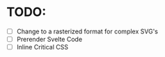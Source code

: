 # TODO:

- [ ] Change to a rasterized format for complex SVG's
- [ ] Prerender Svelte Code
- [ ] Inline Critical CSS

